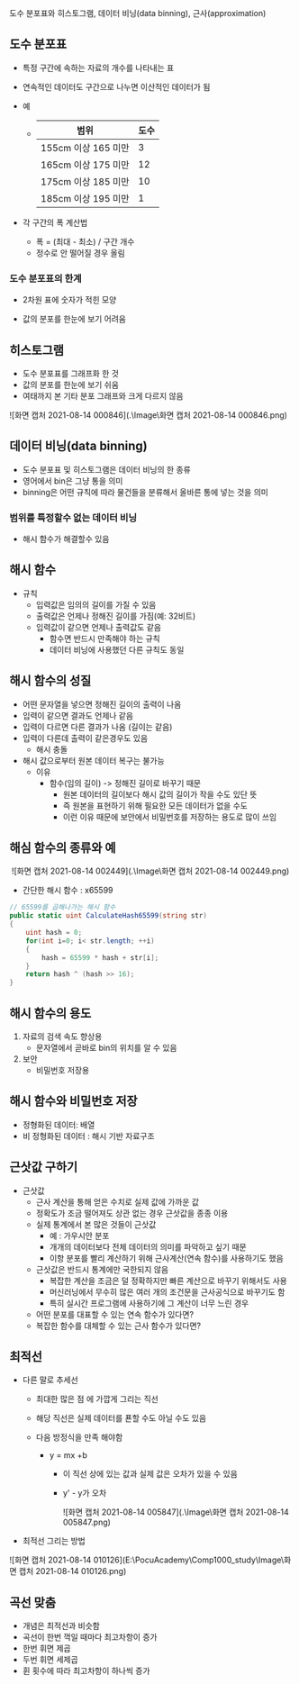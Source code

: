 도수 분포표와 히스토그램, 데이터 비닝(data binning), 근사(approximation)

## 도수 분포표

- 특정 구간에 속하는 자료의 개수를 나타내는 표

- 연속적인 데이터도 구간으로 나누면 이산적인 데이터가 됨

- 예

  - | 범위                | 도수 |
    | ------------------- | ---- |
    | 155cm 이상 165 미만 | 3    |
    | 165cm 이상 175 미만 | 12   |
    | 175cm 이상 185 미만 | 10   |
    | 185cm 이상 195 미만 | 1    |

- 각 구간의 폭 계산법

  - 폭 = (최대 - 최소) / 구간 개수
  - 정수로 안 떨어질 경우 올림

### 도수 분포표의 한계

- 2차원 표에 숫자가 적힌 모양

- 값의 분포를 한눈에 보기 어려움

## 히스토그램

- 도수 분포표를 그래프화 한 것
- 값의 분포를 한눈에 보기 쉬움
- 여태까지 본 기타 분포 그래프와 크게 다르지 않음

![화면 캡처 2021-08-14 000846](.\Image\화면 캡처 2021-08-14 000846.png)

## 데이터 비닝(data binning)

- 도수 분포표 및 히스토그램은 데이터 비닝의 한 종류
- 영어에서 bin은 그냥 통을 의미
- binning은 어떤 규칙에 따라 물건들을 분류해서 올바른 통에 넣는 것을 의미

### 범위를 특정할수 없는 데이터 비닝

- 해시 함수가 해결할수 있음

## 해시 함수

- 규칙
  - 입력값은 임의의 길이를 가질 수 있음
  - 출력값은 언제나 정해진 길이를 가짐(예: 32비트)
  - 입력값이 같으면 언제나 출력값도 같음
    - 함수면 반드시 만족해야 하는 규칙
    - 데이터 비닝에 사용했던 다른 규칙도 동일



## 해시 함수의 성질

- 어떤 문자열을 넣으면 정해진 길이의 출력이 나옴
- 입력이 같으면 결과도 언제나 같음
- 입력이 다르면 다른 결과가 나옴 (길이는 같음)
- 입력이 다른데 출력이 같은경우도 있음
  - 해시 충돌
- 해시 값으로부터 원본 데이터 복구는 불가능
  - 이유
    - 함수(임의 길이) -> 정해진 길이로 바꾸기 때문
      - 원본 데이터의 길이보다 해시 값의 길이가 작을 수도 있단 뜻
      - 즉 원본을 표현하기 위해 필요한 모든 데이터가 없을 수도
      - 이런 이유 때문에 보안에서 비밀번호를 저장하는 용도로 많이 쓰임

## 해심 함수의 종류와 예

​	![화면 캡처 2021-08-14 002449](.\Image\화면 캡처 2021-08-14 002449.png)

- 간단한 해시 함수 : x65599

```c#
// 65599를 곱해나가는 해시 함수
public static uint CalculateHash65599(string str)
{
	uint hash = 0;
    for(int i=0; i< str.length; ++i)
    {
        hash = 65599 * hash + str[i];
    }
    return hash ^ (hash >> 16);
}
```

## 해시 함수의 용도

1. 자료의 검색 속도 향상용
   - 문자열에서 곧바로 bin의 위치를 알 수 있음
2. 보안
   - 비밀번호 저장용

## 해시 함수와 비밀번호 저장

- 정형화된 데이터: 배열
- 비 정형화된 데이터 : 해시 기반 자료구조

## 근삿값 구하기

- 근삿값
  - 근사 계산을 통해 얻은 수치로 실제 값에 가까운 값
  - 정확도가 조금 떨어져도 상관 없는 경우 근삿값을 종종 이용
  - 실제 통계에서 본 많은 것들이 근삿값
    - 예 : 가우시안 분포
    - 개개의 데이터보다 전체 데이터의 의미를 파악하고 싶기 때문
    - 이항 분포를 빨리 계산하기 위해 근사계산(연속 함수)를 사용하기도 했음
  - 근삿값은 반드시 통계에만 국한되지 않음
    - 복잡한 계산을 조금은 덜 정확하지만 빠른 계산으로 바꾸기 위해서도 사용
    - 머신러닝에서 무수히 많은 여러 개의 조건문을 근사공식으로 바꾸기도 함
    - 특히 실시간 프로그램에 사용하기에 그 계산이 너무 느린 경우
  - 어떤 분포를 대표할 수 있는 연속 함수가 있다면?
  - 복잡한 함수를 대체할 수 있는 근사 함수가 있다면?

## 최적선

- 다른 말로 추세선

  - 최대한 많은 점 에 가깝게 그리는 직선

  - 해당 직선은 실제 데이터를 푠할 수도 아닐 수도 있음

  - 다음 방정식을 만족 해야함

    - y = mx +b

      - 이 직선 상에 있는 값과 실제 값은 오차가 있을 수 있음

      - y' - y가 오차

        ![화면 캡처 2021-08-14 005847](.\Image\화면 캡처 2021-08-14 005847.png)

- 최적선 그리는 방법

![화면 캡처 2021-08-14 010126](E:\PocuAcademy\Comp1000_study\Image\화면 캡처 2021-08-14 010126.png)

## 곡선 맞춤

- 개념은 최적선과 비슷함
- 곡선이 한번 꺽일 때마다 최고차항이 증가
- 한번 휘면 제곱
- 두번 휘면 세제곱
- 휜 횟수에 따라 최고차항이 하나씩 증가
